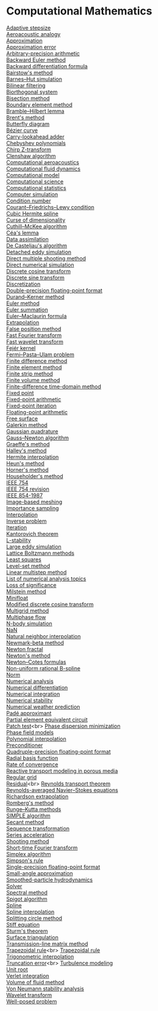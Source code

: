 # Computational Mathematics
[Adaptive stepsize](https://en.wikipedia.org/wiki/Adaptive_stepsize)<br>
[Aeroacoustic analogy](https://en.wikipedia.org/wiki/Aeroacoustic_analogy)<br>
[Approximation](https://en.wikipedia.org/wiki/Approximation)<br>
[Approximation error](https://en.wikipedia.org/wiki/Approximation_error)<br>
[Arbitrary-precision arithmetic](https://en.wikipedia.org/wiki/Arbitrary-precision_arithmetic)<br>
[Backward Euler method](https://en.wikipedia.org/wiki/Backward_Euler_method)<br>
[Backward differentiation formula](https://en.wikipedia.org/wiki/Backward_differentiation_formula)<br>
[Bairstow's method](https://en.wikipedia.org/wiki/Bairstow%27s_method)<br>
[Barnes–Hut simulation](https://en.wikipedia.org/wiki/Barnes%E2%80%93Hut_simulation)<br>
[Bilinear filtering](https://en.wikipedia.org/wiki/Bilinear_filtering)<br>
[Biorthogonal system](https://en.wikipedia.org/wiki/Biorthogonal_system)<br>
[Bisection method](https://en.wikipedia.org/wiki/Bisection_method)<br>
[Boundary element method](https://en.wikipedia.org/wiki/Boundary_element_method)<br>
[Bramble–Hilbert lemma](https://en.wikipedia.org/wiki/Bramble%E2%80%93Hilbert_lemma)<br>
[Brent's method](https://en.wikipedia.org/wiki/Brent%27s_method)<br>
[Butterfly diagram](https://en.wikipedia.org/wiki/Butterfly_diagram)<br>
[Bézier curve](https://en.wikipedia.org/wiki/B%C3%A9zier_curve)<br>
[Carry-lookahead adder](https://en.wikipedia.org/wiki/Carry-lookahead_adder)<br>
[Chebyshev polynomials](https://en.wikipedia.org/wiki/Chebyshev_polynomials)<br>
[Chirp Z-transform](https://en.wikipedia.org/wiki/Chirp_Z-transform)<br>
[Clenshaw algorithm](https://en.wikipedia.org/wiki/Clenshaw_algorithm)<br>
[Computational aeroacoustics](https://en.wikipedia.org/wiki/Computational_aeroacoustics)<br>
[Computational fluid dynamics](https://en.wikipedia.org/wiki/Computational_fluid_dynamics)<br>
[Computational model](https://en.wikipedia.org/wiki/Computational_model)<br>
[Computational science](https://en.wikipedia.org/wiki/Computational_science)<br>
[Computational statistics](https://en.wikipedia.org/wiki/Computational_statistics)<br>
[Computer simulation](https://en.wikipedia.org/wiki/Computer_simulation)<br>
[Condition number](https://en.wikipedia.org/wiki/Condition_number)<br>
[Courant–Friedrichs–Lewy condition](https://en.wikipedia.org/wiki/Courant%E2%80%93Friedrichs%E2%80%93Lewy_condition)<br>
[Cubic Hermite spline](https://en.wikipedia.org/wiki/Cubic_Hermite_spline)<br>
[Curse of dimensionality](https://en.wikipedia.org/wiki/Curse_of_dimensionality)<br>
[Cuthill–McKee algorithm](https://en.wikipedia.org/wiki/Cuthill%E2%80%93McKee_algorithm)<br>
[Céa's lemma](https://en.wikipedia.org/wiki/C%C3%A9a%27s_lemma)<br>
[Data assimilation](https://en.wikipedia.org/wiki/Data_assimilation)<br>
[De Casteljau's algorithm](https://en.wikipedia.org/wiki/De_Casteljau%27s_algorithm)<br>
[Detached eddy simulation](https://en.wikipedia.org/wiki/Detached_eddy_simulation)<br>
[Direct multiple shooting method](https://en.wikipedia.org/wiki/Direct_multiple_shooting_method)<br>
[Direct numerical simulation](https://en.wikipedia.org/wiki/Direct_numerical_simulation)<br>
[Discrete cosine transform](https://en.wikipedia.org/wiki/Discrete_cosine_transform)<br>
[Discrete sine transform](https://en.wikipedia.org/wiki/Discrete_sine_transform)<br>
[Discretization](https://en.wikipedia.org/wiki/Discretization)<br>
[Double-precision floating-point format](https://en.wikipedia.org/wiki/Double-precision_floating-point_format)<br>
[Durand–Kerner method](https://en.wikipedia.org/wiki/Durand%E2%80%93Kerner_method)<br>
[Euler method](https://en.wikipedia.org/wiki/Euler_method)<br>
[Euler summation](https://en.wikipedia.org/wiki/Euler_summation)<br>
[Euler–Maclaurin formula](https://en.wikipedia.org/wiki/Euler%E2%80%93Maclaurin_formula)<br>
[Extrapolation](https://en.wikipedia.org/wiki/Extrapolation)<br>
[False position method](https://en.wikipedia.org/wiki/False_position_method)<br>
[Fast Fourier transform](https://en.wikipedia.org/wiki/Fast_Fourier_transform)<br>
[Fast wavelet transform](https://en.wikipedia.org/wiki/Fast_wavelet_transform)<br>
[Fejér kernel](https://en.wikipedia.org/wiki/Fej%C3%A9r_kernel)<br>
[Fermi–Pasta–Ulam problem](https://en.wikipedia.org/wiki/Fermi–Pasta–Ulam_problem)<br>
[Finite difference method](https://en.wikipedia.org/wiki/Finite_difference_method)<br>
[Finite element method](https://en.wikipedia.org/wiki/Finite_element_method)<br>
[Finite strip method](https://en.wikipedia.org/wiki/Finite_strip_method)<br>
[Finite volume method](https://en.wikipedia.org/wiki/Finite_volume_method)<br>
[Finite-difference time-domain method](https://en.wikipedia.org/wiki/Finite-difference_time-domain_method)<br>
[Fixed point](https://en.wikipedia.org/wiki/Fixed_point_(mathematics))<br>
[Fixed-point arithmetic](https://en.wikipedia.org/wiki/Fixed-point_arithmetic)<br>
[Fixed-point iteration](https://en.wikipedia.org/wiki/Fixed-point_iteration)<br>
[Floating-point arithmetic](https://en.wikipedia.org/wiki/Floating-point_arithmetic)<br>
[Free surface](https://en.wikipedia.org/wiki/Free_surface)<br>
[Galerkin method](https://en.wikipedia.org/wiki/Galerkin_method)<br>
[Gaussian quadrature](https://en.wikipedia.org/wiki/Gaussian_quadrature)<br>
[Gauss–Newton algorithm](https://en.wikipedia.org/wiki/Gauss%E2%80%93Newton_algorithm)<br>
[Graeffe's method](https://en.wikipedia.org/wiki/Graeffe%27s_method)<br>
[Halley's method](https://en.wikipedia.org/wiki/Halley%27s_method)<br>
[Hermite interpolation](https://en.wikipedia.org/wiki/Hermite_interpolation)<br>
[Heun's method](https://en.wikipedia.org/wiki/Heun%27s_method)<br>
[Horner's method](https://en.wikipedia.org/wiki/Horner%27s_method)<br>
[Householder's method](https://en.wikipedia.org/wiki/Householder%27s_method)<br>
[IEEE 754](https://en.wikipedia.org/wiki/IEEE_754)<br>
[IEEE 754 revision](https://en.wikipedia.org/wiki/IEEE_754_revision)<br>
[IEEE 854-1987](https://en.wikipedia.org/wiki/IEEE_854-1987)<br>
[Image-based meshing](https://en.wikipedia.org/wiki/Image-based_meshing)<br>
[Importance sampling](https://en.wikipedia.org/wiki/Importance_sampling)<br>
[Interpolation](https://en.wikipedia.org/wiki/Interpolation)<br>
[Inverse problem](https://en.wikipedia.org/wiki/Inverse_problem)<br>
[Iteration](https://en.wikipedia.org/wiki/Iteration)<br>
[Kantorovich theorem](https://en.wikipedia.org/wiki/Kantorovich_theorem)<br>
[L-stability](https://en.wikipedia.org/wiki/L-stability)<br>
[Large eddy simulation](https://en.wikipedia.org/wiki/Large_eddy_simulation)<br>
[Lattice Boltzmann methods](https://en.wikipedia.org/wiki/Lattice_Boltzmann_methods)<br>
[Least squares](https://en.wikipedia.org/wiki/Least_squares)<br>
[Level-set method](https://en.wikipedia.org/wiki/Level-set_method)<br>
[Linear multistep method](https://en.wikipedia.org/wiki/Linear_multistep_method)<br>
[List of numerical analysis topics](https://en.wikipedia.org/wiki/List_of_numerical_analysis_topics)<br>
[Loss of significance](https://en.wikipedia.org/wiki/Loss_of_significance)<br>
[Milstein method](https://en.wikipedia.org/wiki/Milstein_method)<br>
[Minifloat](https://en.wikipedia.org/wiki/Minifloat)<br>
[Modified discrete cosine transform](https://en.wikipedia.org/wiki/Modified_discrete_cosine_transform)<br>
[Multigrid method](https://en.wikipedia.org/wiki/Multigrid_method)<br>
[Multiphase flow](https://en.wikipedia.org/wiki/Multiphase_flow)<br>
[N-body simulation](https://en.wikipedia.org/wiki/N-body_simulation)<br>
[NaN](https://en.wikipedia.org/wiki/NaN)<br>
[Natural neighbor interpolation](https://en.wikipedia.org/wiki/Natural_neighbor_interpolation)<br>
[Newmark-beta method](https://en.wikipedia.org/wiki/Newmark-beta_method)<br>
[Newton fractal](https://en.wikipedia.org/wiki/Newton_fractal)<br>
[Newton's method](https://en.wikipedia.org/wiki/Newton%27s_method)<br>
[Newton–Cotes formulas](https://en.wikipedia.org/wiki/Newton%E2%80%93Cotes_formulas)<br>
[Non-uniform rational B-spline](https://en.wikipedia.org/wiki/Non-uniform_rational_B-spline)<br>
[Norm](https://en.wikipedia.org/wiki/Norm_(mathematics))<br>
[Numerical analysis](https://en.wikipedia.org/wiki/Numerical_analysis)<br>
[Numerical differentiation](https://en.wikipedia.org/wiki/Numerical_differentiation)<br>
[Numerical integration](https://en.wikipedia.org/wiki/Numerical_integration)<br>
[Numerical stability](https://en.wikipedia.org/wiki/Numerical_stability)<br>
[Numerical weather prediction](https://en.wikipedia.org/wiki/Numerical_weather_prediction)<br>
[Padé approximant](https://en.wikipedia.org/wiki/Pad%C3%A9_approximant)<br>
[Partial element equivalent circuit](https://en.wikipedia.org/wiki/Partial_element_equivalent_circuit)<br>
[Patch test](https://en.wikipedia.org/wiki/Patch_test_(finite_elements))<br>
[Phase dispersion minimization](https://en.wikipedia.org/wiki/Phase_dispersion_minimization)<br>
[Phase field models](https://en.wikipedia.org/wiki/Phase_field_models)<br>
[Polynomial interpolation](https://en.wikipedia.org/wiki/Polynomial_interpolation)<br>
[Preconditioner](https://en.wikipedia.org/wiki/Preconditioner)<br>
[Quadruple-precision floating-point format](https://en.wikipedia.org/wiki/Quadruple-precision_floating-point_format)<br>
[Radial basis function](https://en.wikipedia.org/wiki/Radial_basis_function)<br>
[Rate of convergence](https://en.wikipedia.org/wiki/Rate_of_convergence)<br>
[Reactive transport modeling in porous media](https://en.wikipedia.org/wiki/Reactive_transport_modeling_in_porous_media)<br>
[Regular grid](https://en.wikipedia.org/wiki/Regular_grid)<br>
[Residual](https://en.wikipedia.org/wiki/Residual_(numerical_analysis))<br>
[Reynolds transport theorem](https://en.wikipedia.org/wiki/Reynolds_transport_theorem)<br>
[Reynolds-averaged Navier–Stokes equations](https://en.wikipedia.org/wiki/Reynolds-averaged_Navier%E2%80%93Stokes_equations)<br>
[Richardson extrapolation](https://en.wikipedia.org/wiki/Richardson_extrapolation)<br>
[Romberg's method](https://en.wikipedia.org/wiki/Romberg%27s_method)<br>
[Runge–Kutta methods](https://en.wikipedia.org/wiki/Runge%E2%80%93Kutta_methods)<br>
[SIMPLE algorithm](https://en.wikipedia.org/wiki/SIMPLE_algorithm)<br>
[Secant method](https://en.wikipedia.org/wiki/Secant_method)<br>
[Sequence transformation](https://en.wikipedia.org/wiki/Sequence_transformation)<br>
[Series acceleration](https://en.wikipedia.org/wiki/Series_acceleration)<br>
[Shooting method](https://en.wikipedia.org/wiki/Shooting_method)<br>
[Short-time Fourier transform](https://en.wikipedia.org/wiki/Short-time_Fourier_transform)<br>
[Simplex algorithm](https://en.wikipedia.org/wiki/Simplex_algorithm)<br>
[Simpson's rule](https://en.wikipedia.org/wiki/Simpson%27s_rule)<br>
[Single-precision floating-point format](https://en.wikipedia.org/wiki/Single-precision_floating-point_format)<br>
[Small-angle approximation](https://en.wikipedia.org/wiki/Small-angle_approximation)<br>
[Smoothed-particle hydrodynamics](https://en.wikipedia.org/wiki/Smoothed-particle_hydrodynamics)<br>
[Solver](https://en.wikipedia.org/wiki/Solver)<br>
[Spectral method](https://en.wikipedia.org/wiki/Spectral_method)<br>
[Spigot algorithm](https://en.wikipedia.org/wiki/Spigot_algorithm)<br>
[Spline](https://en.wikipedia.org/wiki/Spline_(mathematics))<br>
[Spline interpolation](https://en.wikipedia.org/wiki/Spline_interpolation)<br>
[Splitting circle method](https://en.wikipedia.org/wiki/Splitting_circle_method)<br>
[Stiff equation](https://en.wikipedia.org/wiki/Stiff_equation)<br>
[Sturm's theorem](https://en.wikipedia.org/wiki/Sturm%27s_theorem)<br>
[Surface triangulation](https://en.wikipedia.org/wiki/Surface_triangulation)<br>
[Transmission-line matrix method](https://en.wikipedia.org/wiki/Transmission-line_matrix_method)<br>
[Trapezoidal rule](https://en.wikipedia.org/wiki/Trapezoidal_rule_(differential_equations))<br>
[Trapezoidal rule](https://en.wikipedia.org/wiki/Trapezoidal_rule)<br>
[Trigonometric interpolation](https://en.wikipedia.org/wiki/Trigonometric_interpolation)<br>
[Truncation error](https://en.wikipedia.org/wiki/Truncation_error_(numerical_integration))<br>
[Turbulence modeling](https://en.wikipedia.org/wiki/Turbulence_modeling)<br>
[Unit root](https://en.wikipedia.org/wiki/Unit_root)<br>
[Verlet integration](https://en.wikipedia.org/wiki/Verlet_integration)<br>
[Volume of fluid method](https://en.wikipedia.org/wiki/Volume_of_fluid_method)<br>
[Von Neumann stability analysis](https://en.wikipedia.org/wiki/Von_Neumann_stability_analysis)<br>
[Wavelet transform](https://en.wikipedia.org/wiki/Wavelet_transform)<br>
[Well-posed problem](https://en.wikipedia.org/wiki/Well-posed_problem)<br>
